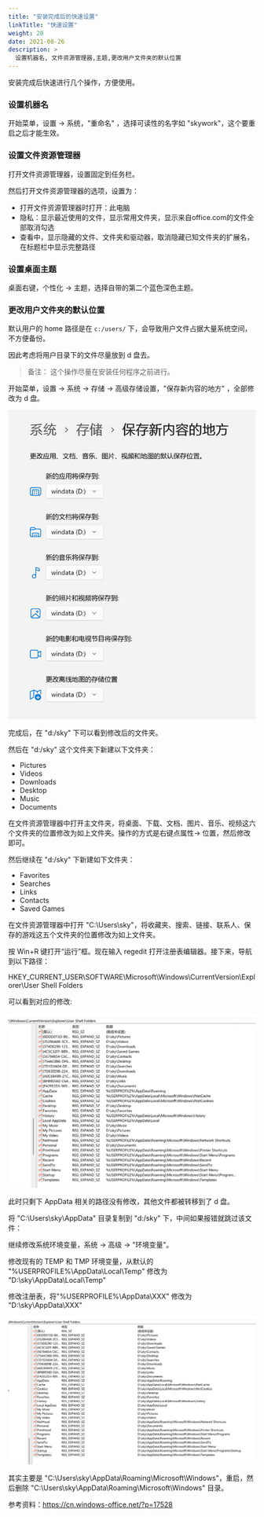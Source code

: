 ```yaml
---
title: "安装完成后的快速设置"
linkTitle: "快速设置"
weight: 20
date: 2021-08-26
description: >
  设置机器名, 文件资源管理器,主题,更改用户文件夹的默认位置
---
```


安装完成后快速进行几个操作，方便使用。

### 设置机器名

开始菜单，设置 -> 系统，"重命名" ，选择可读性的名字如 "skywork"，这个要重启之后才能生效。

### 设置文件资源管理器

打开文件资源管理器，设置固定到任务栏。

然后打开文件资源管理器的选项，设置为：

- 打开文件资源管理器时打开：此电脑
- 隐私：显示最近使用的文件，显示常用文件夹，显示来自office.com的文件全部取消勾选
- 查看中，显示隐藏的文件、文件夹和驱动器，取消隐藏已知文件夹的扩展名，在标题栏中显示完整路径

### 设置桌面主题

桌面右键，个性化 -> 主题，选择自带的第二个蓝色深色主题。

### 更改用户文件夹的默认位置

默认用户的 home 路径是在 `c:/users/` 下，会导致用户文件占据大量系统空间，不方便备份。

因此考虑将用户目录下的文件尽量放到 d 盘去。

> 备注： 这个操作尽量在安装任何程序之前进行。

开始菜单，设置 -> 系统 -> 存储 -> 高级存储设置，"保存新内容的地方" ，全部修改为 d 盘。

![](images/save-2-d-disk.png)

完成后，在 "d:/sky" 下可以看到修改后的文件夹。

然后在 "d:/sky" 这个文件夹下新建以下文件夹：

- Pictures
- Videos
- Downloads
- Desktop
- Music
- Documents


在文件资源管理器中打开主文件夹，将桌面、下载、文档、图片、音乐、视频这六个文件夹的位置修改为如上文件夹。操作的方式是右键点属性-> 位置，然后修改即可。

然后继续在  "d:/sky" 下新建如下文件夹：

- Favorites
- Searches
- Links
- Contacts
- Saved Games

在文件资源管理器中打开 "C:\Users\sky"，将收藏夹、搜索、链接、联系人、保存的游戏这五个文件夹的位置修改为如上文件夹。

按 Win+R 键打开“运行”框。现在输入 regedit 打开注册表编辑器。接下来，导航到以下路径：

HKEY_CURRENT_USER\SOFTWARE\Microsoft\Windows\CurrentVersion\Explorer\User Shell Folders

可以看到对应的修改:

![](images/user-shell-folders-01.png)

此时只剩下 AppData 相关的路径没有修改，其他文件都被转移到了 d 盘。

将 "C:\Users\sky\AppData\" 目录复制到 "d:/sky" 下，中间如果报错就跳过该文件：

继续修改系统环境变量，系统 -> 高级 -> "环境变量"。

修改现有的 TEMP 和 TMP 环境变量，从默认的 "%USERPROFILE%\AppData\Local\Temp" 修改为 "D:\sky\AppData\Local\Temp"
 
修改注册表，将"%USERPROFILE%\AppData\XXX" 修改为 "D:\sky\AppData\XXX"

![](images/user-shell-folders-02.png)

其实主要是 "C:\Users\sky\AppData\Roaming\Microsoft\Windows"，重启，然后删除  "C:\Users\sky\AppData\Roaming\Microsoft\Windows" 目录。

参考资料：https://cn.windows-office.net/?p=17528
